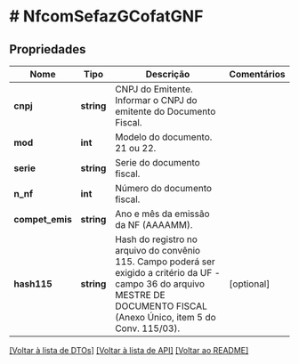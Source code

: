 # # NfcomSefazGCofatGNF

## Propriedades

Nome | Tipo | Descrição | Comentários
------------ | ------------- | ------------- | -------------
**cnpj** | **string** | CNPJ do Emitente.  Informar o CNPJ do emitente do Documento Fiscal. |
**mod** | **int** | Modelo do documento.  21 ou 22. |
**serie** | **string** | Serie do documento fiscal. |
**n_nf** | **int** | Número do documento fiscal. |
**compet_emis** | **string** | Ano e mês da emissão da NF (AAAAMM). |
**hash115** | **string** | Hash do registro no arquivo do convênio 115.  Campo poderá ser exigido a critério da UF - campo 36 do arquivo MESTRE DE DOCUMENTO FISCAL (Anexo Único, item 5 do Conv. 115/03). | [optional]

[[Voltar à lista de DTOs]](../../README.md#models) [[Voltar à lista de API]](../../README.md#endpoints) [[Voltar ao README]](../../README.md)

